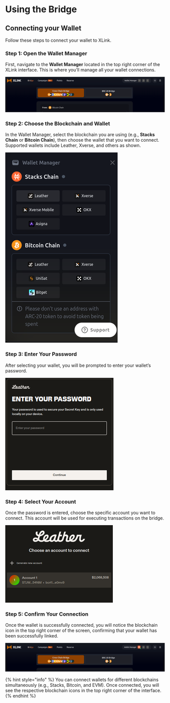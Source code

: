# Using the Bridge

## Connecting your Wallet

Follow these steps to connect your wallet to XLink.

### Step 1: Open the Wallet Manager

First, navigate to the **Wallet Manager** located in the top right corner of the XLink interface. This is where you’ll manage all your wallet connections.

![Select Wallet Manager](../.gitbook/assets/0-select-wallet-manager.png)

### Step 2: Choose the Blockchain and Wallet

In the Wallet Manager, select the blockchain you are using (e.g., **Stacks Chain** or **Bitcoin Chain**), then choose the wallet that you want to connect. Supported wallets include Leather, Xverse, and others as shown.

![Select Wallet](../.gitbook/assets/1-select-wallet.png)

### Step 3: Enter Your Password

After selecting your wallet, you will be prompted to enter your wallet’s password.

![Enter Password](../.gitbook/assets/2-introduce-password.png)

### Step 4: Select Your Account

Once the password is entered, choose the specific account you want to connect. This account will be used for executing transactions on the bridge.

![Select Account](../.gitbook/assets/3-select-your-account.png)

### Step 5: Confirm Your Connection

Once the wallet is successfully connected, you will notice the blockchain icon in the top right corner of the screen, confirming that your wallet has been successfully linked.

![Check Wallet Connection](../.gitbook/assets/4-check-connected-wallet.png)

{% hint style="info" %} You can connect wallets for different blockchains simultaneously (e.g., Stacks, Bitcoin, and EVM). Once connected, you will see the respective blockchain icons in the top right corner of the interface. {% endhint %}


